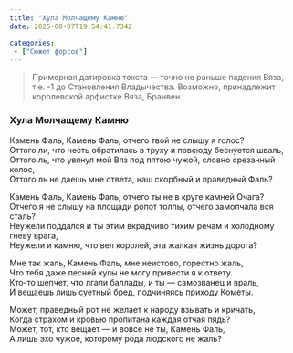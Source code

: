 ```yaml
---
title: "Хула Молчащему Камню"
date: 2025-08-07T19:54:41.734Z

categories:
 - ["Сюжет форсов"]
---
```


> Примерная датировка текста — точно не раньше падения Вяза, т.е. -1 до
> Становления Владычества. Возможно, принадлежит королевской арфистке
> Вяза, Бранвен.

### Хула Молчащему Камню

Камень Фаль, Камень Фаль, отчего твой не слышу я голос?  
Оттого ли, что честь обратилась в труху и повсюду беснуется шваль,  
Оттого ль, что увянул мой Вяз под пятою чужой, словно срезанный колос,  
Оттого ль не даешь мне ответа, наш скорбный и праведный Фаль?

Камень Фаль, Камень Фаль, отчего ты не в круге камней Очага?  
Отчего я не слышу на площади ропот толпы, отчего замолчала вся сталь?  
Неужели поддался и ты этим вкрадчиво тихим речам и холодному гневу
врага,  
Неужели и камню, что вел королей, эта жалкая жизнь дорога?

Мне так жаль, Камень Фаль, мне неистово, горестно жаль,  
Что тебя даже песней хулы не могу привести я к ответу.  
Кто-то шепчет, что лгали баллады, и ты — самозванец и враль,  
И вещаешь лишь суетный бред, подчиняясь приходу Кометы.

Может, праведный рот не желает к народу взывать и кричать,  
Когда страхом и кровью пропитана каждая отчая пядь?  
Может, тот, кто вещает — и вовсе не ты, Камень Фаль,  
А лишь эхо чужое, которому рода людского не жаль?
